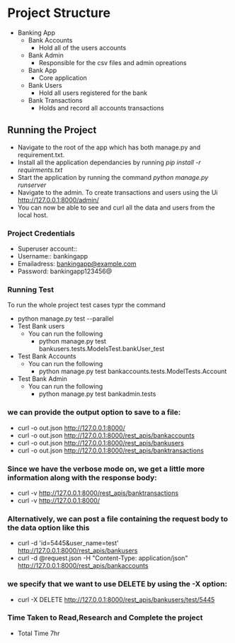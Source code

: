 <h1>Project Structure</h1>

- Banking App
    - Bank Accounts
        - Hold all of the users accounts
    - Bank Admin
        - Responsible for the csv files and admin opreations
    - Bank App
        - Core application
    - Bank Users
        - Hold all users registered for the bank
    - Bank Transactions
        - Holds and record all accounts transactions
    


<h2>Running the Project</h2>

-  Navigate to the root of the app which has both manage.py and requirement.txt.
- Install all the application dependancies by running <i>pip install -r requirments.txt</i>
- Start the application by running the command <i>python manage.py runserver</i>
- Navigate to the admin. To create transactions and users using the Ui <http://127.0.0.1:8000/admin/>
- You can now be able to see and curl all the data and users from the local host.
 

### Project Credentials
- Superuser account::
- Username:: bankingapp
- Emailadress: bankingapp@example.com
- Password: bankingapp123456@


<h3>Running Test</h3>

To run the whole project test cases typr the command
- python manage.py test --parallel
- Test Bank users
    - You can run the following 
        - python manage.py test bankusers.tests.ModelsTest.bankUser_test
- Test Bank Accounts
    - You can run the following
        - python manage.py test bankaccounts.tests.ModelTests.Account
- Test Bank Admin
    - You can run the following
        - python manage.py test bankadmin.tests  



### we can provide the output option to save to a file:
- curl -o out.json http://127.0.0.1:8000/
- curl -o out.json http://127.0.0.1:8000/rest_apis/bankaccounts   
- curl -o out.json http://127.0.0.1:8000/rest_apis/bankusers  
- curl -o out.json http://127.0.0.1:8000/rest_apis/banktransactions  

### Since we have the verbose mode on, we get a little more information along with the response body:
- curl -v http://127.0.0.1:8000/rest_apis/banktransactions
- curl -v http://127.0.0.1:8000/

### Alternatively, we can post a file containing the request body to the data option like this
- curl -d 'id=5445&user_name=test' http://127.0.0.1:8000/rest_apis/bankusers
- curl -d @request.json -H "Content-Type: application/json" 
  http://127.0.0.1:8000/rest_apis/bankaccounts 


### we specify that we want to use DELETE by using the -X option:
- curl -X DELETE http://127.0.0.1:8000/rest_apis/bankusers/test/5445

### Time Taken to Read,Research and Complete the project 
- Total Time 7hr


